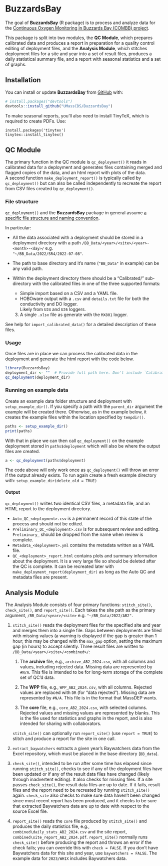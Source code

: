
<!-- README.md is generated from README.Rmd. Please edit that file -->

# BuzzardsBay

<!-- badges: start -->
<!-- badges: end -->

The goal of **BuzzardsBay** (R package) is to process and analyze data
for the [Continuous Oxygen Monitoring in Buzzards Bay (COMBB)
project](https://www.woodwellclimate.org/project/combb/).

This package is split into two modules, the **QC Module**, which
prepares calibrated data and produces a report in preparation for a
quality control editing of deployment files, and the **Analysis
Module**, which stitches deployment files for a site and year into a set
of result files, produces a daily statistical summary file, and a report
with seasonal statistics and a set of graphs.

## Installation

You can install or update **BuzzardsBay** from
[GitHub](https://github.com/) with:

``` r
# install.packages("devtools")
devtools::install_github("UMassCDS/BuzzardsBay")
```

To make seasonal reports, you’ll also need to install TinyTeX, which is
required to create PDFs. Use:

    install.packages('tinytex')
    tinytex::install_tinytex()

## QC Module

The primary function in the QC module is `qc_deployment()` it reads in
calibrated data for a deployment and generates files containing merged
and flagged copies of the data, and an html report with plots of the
data.  
A second function `make_deployment_report()` is typically called by
`qc_deployment()` but can also be called independently to recreate the
report from CSV files created by `qc_deployment()`.

### File structure

`qc_deployment()` and the **BuzzardsBay** package in general assume [a
specific file structure and naming
convention](https://docs.google.com/document/d/1kJttcEXzpNNknGwjkVwdYHw9LzZyjJ-FaX0CrU7H7NU).

In particular:

- All the data associated with a deployment should be stored in a
  deployment directory with a path
  `/BB_Data/<year>/<site>/<year>-<month>-<day>/` e.g.  
  `"~/BB_Data/2022/SR4/2022-07-08"`.  
- The path to base directory and it’s name (`"BB_Data"` in example) can
  be any valid path.
- Within the deployment directory there should be a “Calibrated/”
  sub-directory with the calibrated files in one of the three supported
  formats:
  - Simple import based on a CSV and a YAML file.
  - HOBOware output with a `.csv` and `details.txt` file for both the
    conductivity and DO logger.  
    Likely from `U24` and `U26` loggers.

  3.  A single `.xlsx` file as generate with the `MX801` logger.

See help for `import_calibrated_data()` for a detailed description of
these files.

### Usage

Once files are in place we can process the calibrated data in the
deployment and generate the html report with the code below.

``` r
library(BuzzardsBay)
deployment_dir <- ""  # Provide full path here. Don't include `Calibration/`
qc_deployment(deployment_dir)
```

### Running on example data

Create an example data folder structure and deployment with
`setup_example_dir()`. If you specify a path with the `parent_dir`
argument the example will be created there. Otherwise, as in the example
below, it creates the example files within the location specified by
`tempdir()`.

``` r
paths <- setup_example_dir()  
print(paths)
```

With that in place we can then call `qc_deployment()` on the example
deployment stored in `paths$deployment` which will also be where the
output files are created.

``` r
a <- qc_deployment(paths$deployment)
```

The code above will only work once as `qc_deployment()` will throw an
error if the output already exists. To run again create a fresh example
directory with: `setup_example_dir(delete_old = TRUE)`

#### Output

`qc_deployment()` writes two identical CSV files, a metadata file, and
an HTML report to the deployment directory.

- `Auto_QC_<deployment>.csv` is a permanent record of this state of the
  process and should not be edited.
- `Preliminary_QC_<deployment>.csv` is for subsequent review and
  editing. `Preliminary_` should be dropped from the name when review is
  complete.
- `Metadata_<deployment>.yml` contains the metadata written as a YAML
  file.
- `QC_<deployment>_report.html` contains plots and summary information
  about the deployment. It is a very large file so should be deleted
  after the QC is complete. It can be recreated later with
  `make_deployment_report(deployment_dir)` as long as the Auto QC and
  metadata files are present.

## Analysis Module

The Analysis Module consists of four primary functions: `stitch_site()`,
`check_site()`, and `report_site()`. Each takes the site path as the
primary argument, `/BB_Data/<year>/<site>` e.g. `"~/BB_Data/2022/AB2"`.

1.  `stitch_site()` reads the deployment files for the specified site
    and year and merges them into a single file. Gaps between
    deployments are filled with missing values (a warning is displayed
    if the gap is greater than 1 hour; this may be changed with the
    `max_gap` option, setting the maximum gap (in hours) to accept
    silently. Three result files are written to
    `/BB_Data/<year>/<site>/<combined>/`:

    1.  The **archive** file, e.g., `archive_AB2_2024.csv`, with all
        columns and values, including rejected data. Missing data are
        represented by `#N/A`. This file is intended to be for long-term
        storage of the complete set of QC’d data.

    2.  The **WPP** file, e.g., `WPP_AB2_2024.csv`, with all columns.
        Rejected values are replaced with `DR` (for “data rejected”).
        Missing data are represented by `#N/A`. This file is in the
        format that MassDEP wants.

    3.  The **core** file, e.g., `core_AB2_2024.csv`, with selected
        columns. Rejected values and missing values are represented by
        blanks. This is the file used for statistics and graphs in the
        report, and is also intended for sharing with collaborators.

    `stitch_site()` can optionally run `report_site()` (use
    `report = TRUE`) to stitch and produce a report for the site in one
    call.

2.  `extract_baywatchers` extracts a given year’s Baywatchers data from
    the Excel repository, which must be placed in the base directory
    (`BB_data`).

3.  `check_site()`, intended to be run after some time has elapsed since
    running `stitch_site()`, checks to see if any of the deployment
    files have been updated or if any of the result data files have
    changed (likely through inadvertent editing). It also checks for
    missing files. If a site passes `check_site()`, the result data
    files are up to date. If it fails, result files and the report need
    to be recreated by running `stitch_site()` again. `check_site` also
    checks to make sure data haven’t been changed since most recent
    report has been produced, and it checks to be sure that extracted
    Baywatchers data are up to date with respect to the source Excel
    file.

4.  `report_site()` reads the `core` file produced by `stitch_site()`
    and produces the daily statistics file, e.g.,
    `combined\daily_stats_AB2_2024.csv` and the site report,
    `combined\site_report_AB2_2024.pdf`. `report_site()` normally runs
    `check_site()` before producing the report and throws an error if
    the check fails; you can override this with `check = FALSE`. If you
    don’t have Baywatchers data for this site and year, use
    `baywatchers = FALSE`. The example data for `2023/WH1X` includes
    Baywatchers data.
